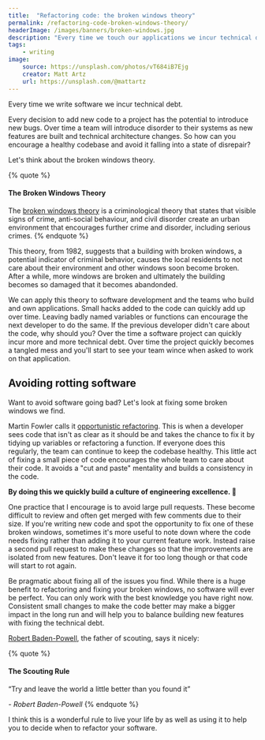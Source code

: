 ```yaml
---
title:  "Refactoring code: the broken windows theory"
permalink: /refactoring-code-broken-windows-theory/
headerImage: /images/banners/broken-windows.jpg
description: "Every time we touch our applications we incur technical debt. Make sure you keep a codebase healthy by fixing those broken windows."
tags:
    - writing
image:
    source: https://unsplash.com/photos/vT684iB7Ejg
    creator: Matt Artz
    url: https://unsplash.com/@mattartz
---
```


Every time we write software we incur technical debt.

Every decision to add new code to a project has the potential to introduce new bugs. Over time a team will introduce disorder to their systems as new features are built and technical architecture changes. So how can you encourage a healthy codebase and avoid it falling into a state of disrepair?

Let's think about the broken windows theory.

{% quote %}
#### The Broken Windows Theory

The [broken windows theory](https://en.wikipedia.org/wiki/Broken_windows_theory) is a criminological theory that states that visible signs of crime, anti-social behaviour, and civil disorder create an urban environment that encourages further crime and disorder, including serious crimes.
{% endquote %}

This theory, from 1982, suggests that a building with broken windows, a potential indicator of criminal behavior, causes the local residents to not care about their environment and other windows soon become broken. After a while, more windows are broken and ultimately the building becomes so damaged that it becomes abandonded.

We can apply this theory to software development and the teams who build and own applications. Small hacks added to the code can quickly add up over time. Leaving badly named variables or functions can encourage the next developer to do the same. If the previous developer didn't care about the code, why should you? Over the time a software project can quickly incur more and more technical debt. Over time the project quickly becomes a tangled mess and you'll start to see your team wince when asked to work on that application.

## Avoiding rotting software

Want to avoid software going bad? Let's look at fixing some broken windows we find.

Martin Fowler calls it [opportunistic refactoring](https://martinfowler.com/bliki/OpportunisticRefactoring.html). This is when a developer sees code that isn't as clear as it should be and takes the chance to fix it by tidying up variables or refactoring a function. If everyone does this regularly, the team can continue to keep the codebase healthy. This little act of fixing a small piece of code encourages the whole team to care about their code. It avoids a "cut and paste" mentality and builds a consistency in the code.

**By doing this we quickly build a culture of engineering excellence. 🎉**

One practice that I encourage is to avoid large pull requests. These become difficult to review and often get merged with few comments due to their size. If you're writing new code and spot the opportunity to fix one of these broken windows, sometimes it's more useful to note down where the code needs fixing rather than adding it to your current feature work. Instead raise a second pull request to make these changes so that the improvements are isolated from new features. Don't leave it for too long though or that code will start to rot again.

Be pragmatic about fixing all of the issues you find. While there is a huge benefit to refactoring and fixing your broken windows, no software will ever be perfect. You can only work with the best knowledge you have right now. Consistent small changes to make the code better may make a bigger impact in the long run and will help you to balance building new features with fixing the technical debt.

[Robert Baden-Powell](https://en.wikipedia.org/wiki/Robert_Baden-Powell,_1st_Baron_Baden-Powell), the father of scouting, says it nicely:

{% quote %}
#### The Scouting Rule

“Try and leave the world a little better than you found it”

*- Robert Baden-Powell*
{% endquote %}

I think this is a wonderful rule to live your life by as well as using it to help you to decide when to refactor your software.
